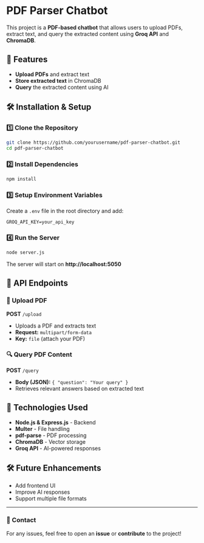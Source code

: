 # PDF Parser Chatbot

This project is a **PDF-based chatbot** that allows users to upload PDFs, extract text, and query the extracted content using **Groq API** and **ChromaDB**.

## 🚀 Features
- **Upload PDFs** and extract text
- **Store extracted text** in ChromaDB
- **Query** the extracted content using AI

## 🛠️ Installation & Setup

### 1️⃣ Clone the Repository
```bash
git clone https://github.com/yourusername/pdf-parser-chatbot.git
cd pdf-parser-chatbot
```

### 2️⃣ Install Dependencies
```bash
npm install
```

### 3️⃣ Setup Environment Variables
Create a `.env` file in the root directory and add:
```env
GROQ_API_KEY=your_api_key
```

### 4️⃣ Run the Server
```bash
node server.js
```

The server will start on **http://localhost:5050**

## 📝 API Endpoints
### 📂 Upload PDF
**POST** `/upload`
- Uploads a PDF and extracts text
- **Request:** `multipart/form-data`
- **Key:** `file` (attach your PDF)

### 🔍 Query PDF Content
**POST** `/query`
- **Body (JSON):** `{ "question": "Your query" }`
- Retrieves relevant answers based on extracted text

## 📌 Technologies Used
- **Node.js & Express.js** - Backend
- **Multer** - File handling
- **pdf-parse** - PDF processing
- **ChromaDB** - Vector storage
- **Groq API** - AI-powered responses

## 🛠️ Future Enhancements
- Add frontend UI
- Improve AI responses
- Support multiple file formats

---
### 📧 Contact
For any issues, feel free to open an **issue** or **contribute** to the project!

